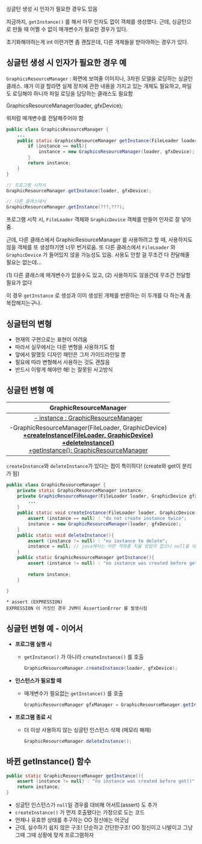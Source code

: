 싱글턴 생성 시 인자가 필요한 경우도 있음

지금까지, `getInstance()` 를 해서 아무 인자도 없이 객체를 생성했다. 근데, 싱글턴으로 만들 때 어쩔 수 없이 매개변수가 필요한 경우가 있다.

초기화해야하는게 int 이런거면 좀 괜찮은데, 다른 개체들을 받아야하는 경우가 있다.

## 싱글턴 생성 시 인자가 필요한 경우 예

`GraphicsResourceManager` : 화면에 보여줄 이미지나, 3차원 모델을 로딩하는 싱글턴 클래스. 얘가 이걸 할라면 실제 장치에 관한 내용을 가지고 있는 개체도 필요하고, 파일도 로딩해야 하니까 파일 로딩을 담당하는 클래스도 필요함

GraphicsResourceManager(loader, gfxDevice); 

위처럼 매개변수를 전달해주어야 함

```java
public class GraphicsResourceManager {
    ...
    public static GraphicsResourceManager getInstance(FileLoader loader, GraphicDevice gfxDevice) {
        if (instance == null){
            instance = new GraphicsResourceManager(loader, gfxDevice);
        }
        return instance;
    }
}
```

```java
// 프로그램 시작시
GraphicResourceManager.getInstance(loader, gfxDevice);
```

```java
// 다른 클래스에서
GraphicResourceManager.getInstance(???,???);
```

프로그램 시작 시, `FileLoader` 객체와 `GraphicDevice` 객체를 만들어 인자로 잘 넣어줌.

근데, 다른 클래스에서 GraphicResourceManager 를 사용하려고 할 때, 사용하지도 않을 객체를 또 생성하기엔 너무 번거로움. 또 다른 클래스에서 `FileLoader` 와 `GraphicDevice` 가 들어있지 않을 가능성도 있음. 사용도 안할 걸 무조건 다 전달해줄 필요는 없는데...

(1) 다른 클래스에 매개변수가 없을수도 있고, (2) 사용하지도 않을건데 무조건 전달할 필요가 없다

이 경우 `getInstance` 로 생성과 이미 생성된 개체를 반환하는 이 두개를 다 하는게 좀 복잡해지는구나.

## 싱글턴의 변형

- 현재의 구현으로는 표현이 어려움
- 따라서 실무에서는 다른 변형을 사용하기도 함
- 앞에서 말했듯 디자인 패턴은 그저 가이드라인일 뿐
- 필요에 따라 변형해서 사용하는 것도 괜찮음
- 반드시 이렇게 해야만 해! 는 잘못된 사고방식

## 싱글턴 변형 예

|                    GraphicResourceManager                    |
| :----------------------------------------------------------: |
|          <u>- instance : GraphicResourceManager</u>          |
| -GraphicResourceManager(FileLoader, GraphicDevice)<br /><u>**+createInstance(FileLoader, GraphicDevice)**</u><br /><u>**+deleteInstance()**</u><br /><u>+getInstance(): GraphicResourceManager</u> |

`createInstance`와 `deleteInstance`가 있다는 점이 특이하다! (create와 get이 분리가 됨)

```java
public class GraphicResourceManager {
    private static GraphicResourceManager instance;
    private GraphicResourceManager(FileLoader loader, GraphicDevice gfxDevice) {
        ...
    }
    public static void createInstance(FileLoader loader, GraphicDevice gfxDevice){
        assert (instance == null) : "do not create instance twice";
        instance = new GraphicResourceManager(loader, gfxDevice);
    }
    public static void deleteInstance(){
        assert (instance != null) : "no instance to delete";
        instance = null; // java에서는 어떤 객체를 지울 방법이 없으니 null을 대입
    }
    public static GraphicResourceManager getInstance(){
        assert (instance != null) : "no instance was created before get()";
        
        return instance;
    }
    
}

```

````
* assert (EXPRESSION) 
EXPRESSION 이 거짓인 경우 JVM이 AssertionError 를 발생시킴
````

## 싱글턴 변형 예 - 이어서

- **프로그램 실행 시**

  - `getInstance()` 가 아니라 `createInstance()` 를 호출

    ```java
    GraphicResourceManager.createInstance(loader, gfxDevice);
    ```

- **인스턴스가 필요할 때**

  - 매개변수가 필요없는 `getInstance()` 를 호출

    ```java
    GraphicResourceManager gfxManager = GraphicResourceManager.getInstance();
    ```

- **프로그램 종료 시**

  - 더 이상 사용하지 않는 싱글턴 인스턴스 삭제 (메모리 해제)

    ```java
    GraphicResourceManager.deleteInstance();
    ```



## 바뀐 getInstance() 함수

```java
public static GraphicResourceManager getInstance(){
    assert (instance != null) : "no instance was created before get()";
    return instance;
}
```

- 싱글턴 인스턴스가 `null`일 경우를 대비해 어서트(assert) 도 추가
- `createInstance()` 가 먼저 호출됐다는 가정으로 도는 코드
- 언제나 유효햔 상태를 추구하는 OO 정신에는 어긋남
- 근데, 실수하기 쉽지 않은 구조! 단순하고 간단한구조! OO 정신이고 나발이고 그냥 그때 그때 상황에 맞게 프로그램하자

